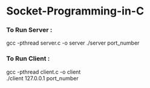 # Socket-Programming-in-C
### To Run Server : 
gcc -pthread server.c -o server
./server port_number
                    
### To Run Client : 
gcc -pthread client.c -o client  
./client 127.0.0.1 port_number
